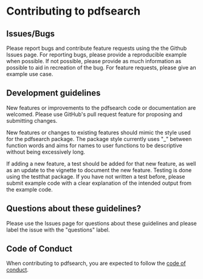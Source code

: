 # Contributing to pdfsearch

## Issues/Bugs

Please report bugs and contribute feature requests using the the Github Issues page. For reporting bugs, please provide a reproducible example when possible. If not possible, please provide as much information as possible to aid in recreation of the bug. For feature requests, please give an example use case.

## Development guidelines

New features or improvements to the pdfsearch code or documentation are welcomed. Please use GitHub's pull request feature for proposing and submitting changes.  

New features or changes to existing features should mimic the style used for the pdfsearch package. The package style currently uses "_" between function words and aims for names to user functions to be descriptive without being excessively long.

If adding a new feature, a test should be added for that new feature, as well as an update to the vignette to document the new feature. Testing is done using the testthat package. If you have not written a test before, please submit example code with a clear explanation of the intended output from the example code.

## Questions about these guidelines?

Please use the Issues page for questions about these guidelines and please label the issue with the "questions" label. 

## Code of Conduct

When contributing to pdfsearch, you are expected to follow the [code of conduct](https://github.com/lebebr01/pdfsearch/blob/master/conduct.md).
